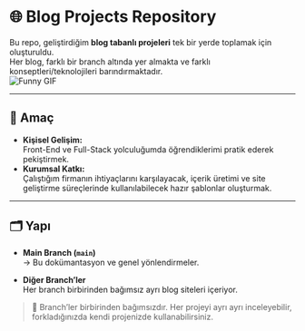 # 🌐 Blog Projects Repository

Bu repo, geliştirdiğim **blog tabanlı projeleri** tek bir yerde toplamak için oluşturuldu.  
Her blog, farklı bir branch altında yer almakta ve farklı konseptleri/teknolojileri barındırmaktadır.  
![Funny GIF](https://media1.giphy.com/media/v1.Y2lkPTc5MGI3NjExbnQ0Nm9kNWx1czB2Ymd1bWtteWExdXVrNGxkNWhpM3Bja3BocnlxMCZlcD12MV9pbnRlcm5hbF9naWZfYnlfaWQmY3Q9Zw/3o7qE1YN7aBOFPRw8E/giphy.gif)

---

## 🎯 Amaç
- **Kişisel Gelişim:**  
  Front-End ve Full-Stack yolculuğumda öğrendiklerimi pratik ederek pekiştirmek.  
- **Kurumsal Katkı:**  
  Çalıştığım firmanın ihtiyaçlarını karşılayacak, içerik üretimi ve site geliştirme süreçlerinde kullanılabilecek hazır şablonlar oluşturmak.  

---

## 🗂️ Yapı
- **Main Branch (`main`)**  
  → Bu dokümantasyon ve genel yönlendirmeler.  

- **Diğer Branch’ler**  
  Her branch birbirinden bağımsız ayrı blog siteleri içeriyor.

> 🔄 Branch’ler birbirinden bağımsızdır. Her projeyi ayrı ayrı inceleyebilir, forkladığınızda kendi projenizde kullanabilirsiniz.  
